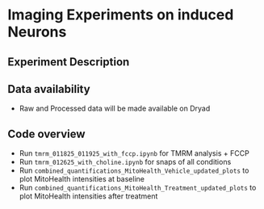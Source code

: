 # Imaging Experiments on induced Neurons

## Experiment Description

## Data availability
- Raw and Processed data will be made available on Dryad

## Code overview
- Run `tmrm_011825_011925_with_fccp.ipynb` for TMRM analysis + FCCP
- Run `tmrm_012625_with_choline.ipynb` for snaps of all conditions
- Run `combined_quantifications_MitoHealth_Vehicle_updated_plots` to plot MitoHealth intensities at baseline
- Run `combined_quantifications_MitoHealth_Treatment_updated_plots` to plot MitoHealth intensities after treatment
